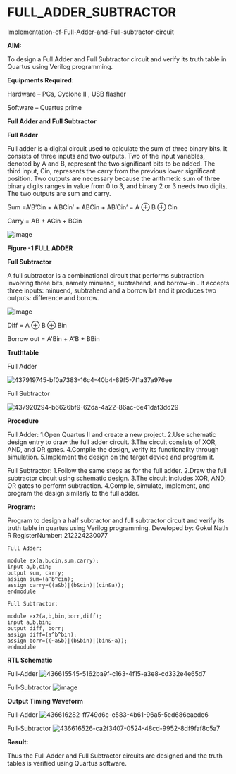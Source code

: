 # FULL_ADDER_SUBTRACTOR

Implementation-of-Full-Adder-and-Full-subtractor-circuit

**AIM:**

To design a Full Adder and Full Subtractor circuit and verify its truth table in Quartus using Verilog programming.

**Equipments Required:**

Hardware – PCs, Cyclone II , USB flasher

Software – Quartus prime

**Full Adder and Full Subtractor**

**Full Adder**

Full adder is a digital circuit used to calculate the sum of three binary bits. It consists of three inputs and two outputs. Two of the input variables, denoted by A and B, represent the two significant bits to be added. The third input, Cin, represents the carry from the previous lower significant position. Two outputs are necessary because the arithmetic sum of three binary digits ranges in value from 0 to 3, and binary 2 or 3 needs two digits. The two outputs are sum and carry.

Sum =A’B’Cin + A’BCin’ + ABCin + AB’Cin’ = A ⊕ B ⊕ Cin 

Carry = AB + ACin + BCin

![image](https://github.com/naavaneetha/FULL_ADDER_SUBTRACTOR/assets/154305477/0f30ba51-5ffb-4198-845f-18e054f675e7)

**Figure -1 FULL ADDER**

**Full Subtractor**

A full subtractor is a combinational circuit that performs subtraction involving three bits, namely minuend, subtrahend, and borrow-in . It accepts three inputs: minuend, subtrahend and a borrow bit and it produces two outputs: difference and borrow.

![image](https://github.com/naavaneetha/FULL_ADDER_SUBTRACTOR/assets/154305477/02b24f51-ab51-4304-9ad6-7b81ffc1ead5)

Diff = A ⊕ B ⊕ Bin 

Borrow out = A'Bin + A'B + BBin

**Truthtable**

Full Adder

![437919745-bf0a7383-16c4-40b4-89f5-7f1a37a976ee](https://github.com/user-attachments/assets/1b1be712-fcc7-42bc-b2a2-bb412c4d0972)

Full Subtractor

![437920294-b6626bf9-62da-4a22-86ac-6e41daf3dd29](https://github.com/user-attachments/assets/fdff2b6e-5c7f-46c9-afc0-4ff8d26905ab)

**Procedure**

Full Adder:
1.Open Quartus II and create a new project.
2.Use schematic design entry to draw the full adder circuit. 
3.The circuit consists of XOR, AND, and OR gates. 
4.Compile the design, verify its functionality through simulation. 
5.Implement the design on the target device and program it.

Full Subtractor: 
1.Follow the same steps as for the full adder. 
2.Draw the full subtractor circuit using schematic design. 
3.The circuit includes XOR, AND, OR gates to perform subtraction. 
4.Compile, simulate, implement, and program the design similarly to the full adder.

**Program:**

Program to design a half subtractor and full subtractor circuit and verify its truth table in quartus using Verilog programming. 
Developed by: Gokul Nath R
RegisterNumber: 212224230077
```
Full Adder: 

module ex(a,b,cin,sum,carry);
input a,b,cin;
output sum, carry;
assign sum=(a^b^cin);
assign carry=((a&b)|(b&cin)|(cin&a));
endmodule

Full Subtractor:

module ex2(a,b,bin,borr,diff);
input a,b,bin;
output diff, borr;
assign diff=(a^b^bin);
assign borr=((~a&b)|(b&bin)|(bin&~a));
endmodule
```


**RTL Schematic**

Full-Adder
![436615545-5162ba9f-c163-4f15-a3e8-cd332e4e65d7](https://github.com/user-attachments/assets/9feea9c0-452d-4f61-bb66-d0076f90be3f)

Full-Subtractor
![image](https://github.com/user-attachments/assets/a7fb07d3-c4cf-441f-adb6-4ffe9bb1370e)

**Output Timing Waveform**

Full-Adder
![436616282-ff749d6c-e583-4b61-96a5-5ed686eaede6](https://github.com/user-attachments/assets/e96c014a-44d5-4d97-9e3a-ce3841dada74)

Full-Subtractor
![436616526-ca2f3407-0524-48cd-9952-8df9faf8c5a7](https://github.com/user-attachments/assets/9ce00729-c0d7-4155-b9b6-f3d9ee1156b3)


**Result:**

Thus the Full Adder and Full Subtractor circuits are designed and the truth tables is verified using Quartus software.



